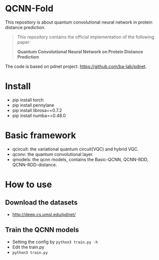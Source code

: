 # QCNN-Fold
This repository is about quantum convolutional neural network in protein distance prediction.

>This repository contains the official implementation of the following paper:
>
>**Quantum Convolutional Neural Network on Protein Distance Prediction**

The code is based on pdnet project: https://github.com/ba-lab/pdnet.

# Install
- pip install torch
- pip install pennylane
- pip install librosa==0.7.2
- pip install numba==0.48.0

# Basic framework
- qcircuit: the variational quantum circuit(VQC) and hybrid VQC.
- qconv: the quantum convolutional layer.
- qmodels: the qcnn models, contains the Basic-QCNN, QCNN-RDD, QCNN-RDD-distance.

# How to use

## Download the datasets
- http://deep.cs.umsl.edu/pdnet/

## Train the QCNN models
- Setting the config by `python3 train.py -h`
- Edit the train.py
- `python3 train.py`
